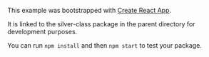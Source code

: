 This example was bootstrapped with [Create React App](https://github.com/facebook/create-react-app).

It is linked to the silver-class package in the parent directory for development purposes.

You can run `npm install` and then `npm start` to test your package.
